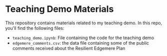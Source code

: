 # Teaching Demo Materials
This repository contains materials related to my teaching demo. In this repo, you'll find the following files:

- `teaching_demo.ipynb`: File containing the code for the teaching demo
- `edgemere_comments.csv`: the data file containing some of the public comments received about the Resilient Edgemere Plan

